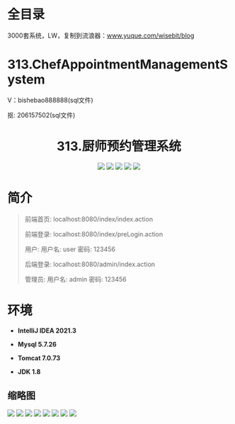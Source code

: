 # 全目录

3000套系统，LW，复制到流浪器：www.yuque.com/wisebit/blog


# 313.ChefAppointmentManagementSystem

<p>V：bishebao888888(sql文件)</p>
<p>抠: 206157502(sql文件)</p>

<p><h1 align="center">313.厨师预约管理系统</h1></p>


<p align="center">
	<img src="https://img.shields.io/badge/jdk-1.8-orange.svg"/>
    <img src="https://img.shields.io/badge/spring-5.x-lightgrey.svg"/>
    <img src="https://img.shields.io/badge/springmvc-3.x-blue.svg"/>
    <img src="https://img.shields.io/badge/mybatis-5.x-yellow.svg"/>
    <img src="https://img.shields.io/badge/jsp-2.x-green.svg"/>
</p>

# 简介
>
> 
>
> 前端首页: localhost:8080/index/index.action
>
> 前端登录: localhost:8080/index/preLogin.action
>
> 用户: 用户名: user 密码: 123456
>
> 后端登录: localhost:8080/admin/index.action
>
> 管理员: 用户名: admin 密码: 123456



# 环境

- <b>IntelliJ IDEA 2021.3</b>

- <b>Mysql 5.7.26</b>

- <b>Tomcat 7.0.73</b>

- <b>JDK 1.8</b>

## 缩略图

![](https://bitwise.oss-cn-heyuan.aliyuncs.com/2024/9/10/7991e950-7c79-46fd-be74-a846bba95ee1.png)
![](https://bitwise.oss-cn-heyuan.aliyuncs.com/2024/9/10/e547b4c2-ffb9-4849-9ffd-f5613793f506.png)
![](https://bitwise.oss-cn-heyuan.aliyuncs.com/2024/9/10/7ea2ac5c-7308-42c4-85db-8cb08bb5f9c9.png)
![](https://bitwise.oss-cn-heyuan.aliyuncs.com/2024/9/10/227f1a7a-0a73-4325-87da-81e78c32c06f.png)
![](https://bitwise.oss-cn-heyuan.aliyuncs.com/2024/9/10/aa83bf60-caf2-4575-8beb-dc569850b43f.png)
![](https://bitwise.oss-cn-heyuan.aliyuncs.com/2024/9/10/a80dc0cf-59b4-40cb-a74b-20220e1094aa.png)
![](https://bitwise.oss-cn-heyuan.aliyuncs.com/2024/9/10/b5d9670e-3393-4897-abae-e291363d8ef9.png)
![](https://bitwise.oss-cn-heyuan.aliyuncs.com/2024/9/10/717669db-d139-474f-ad64-a3d4f8218ae8.png)


